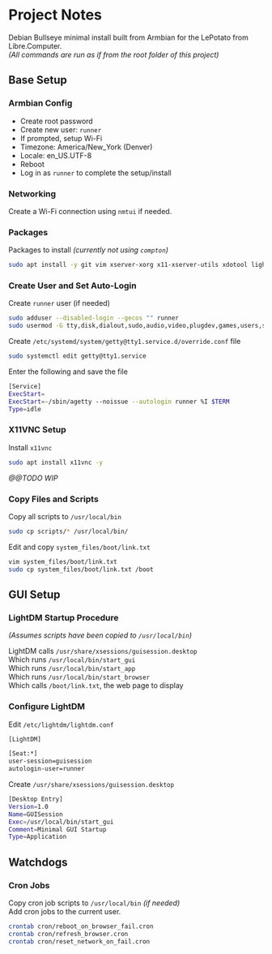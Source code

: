 # Project Notes

Debian Bullseye minimal install built from Armbian for the LePotato from Libre.Computer.  
*(All commands are run as if from the root folder of this project)*


## Base Setup

### Armbian Config

- Create root password
- Create new user: ```runner```
- If prompted, setup Wi-Fi
- Timezone: America/New_York (Denver)
- Locale: en_US.UTF-8
- Reboot
- Log in as ```runner``` to complete the setup/install


### Networking

Create a Wi-Fi connection using ```nmtui``` if needed.


### Packages

Packages to install *(currently not using ```compton```)*
```bash
sudo apt install -y git vim xserver-xorg x11-xserver-utils xdotool lightdm matchbox-window-manager chromium
```


### Create User and Set Auto-Login

Create ```runner``` user (if needed)
```bash
sudo adduser --disabled-login --gecos "" runner
sudo usermod -G tty,disk,dialout,sudo,audio,video,plugdev,games,users,systemd-journal,input,netdev,ssh -a runner
```

Create ```/etc/systemd/system/getty@tty1.service.d/override.conf``` file  
```bash
sudo systemctl edit getty@tty1.service
```

Enter the following and save the file
```bash
[Service]
ExecStart=
ExecStart=-/sbin/agetty --noissue --autologin runner %I $TERM
Type=idle
```


### X11VNC Setup
Install ```x11vnc```
```bash
sudo apt install x11vnc -y
```
*@@TODO WIP*


### Copy Files and Scripts
Copy all scripts to ```/usr/local/bin```  
```bash
sudo cp scripts/* /usr/local/bin/
```

Edit and copy ```system_files/boot/link.txt```  
```bash
vim system_files/boot/link.txt
sudo cp system_files/boot/link.txt /boot
```


## GUI Setup

### LightDM Startup Procedure
*(Assumes scripts have been copied to ```/usr/local/bin```)*

LightDM calls ```/usr/share/xsessions/guisession.desktop```  
Which runs ```/usr/local/bin/start_gui```  
Which runs ```/usr/local/bin/start_app```  
Which runs ```/usr/local/bin/start_browser```  
Which calls ```/boot/link.txt```, the web page to display


### Configure LightDM

Edit ```/etc/lightdm/lightdm.conf```
```bash
[LightDM]

[Seat:*]
user-session=guisession
autologin-user=runner
```

Create ```/usr/share/xsessions/guisession.desktop```
```bash
[Desktop Entry]
Version=1.0
Name=GUISession
Exec=/usr/local/bin/start_gui
Comment=Minimal GUI Startup
Type=Application
```


## Watchdogs

### Cron Jobs
Copy cron job scripts to ```/usr/local/bin``` *(if needed)*  
Add cron jobs to the current user.  
```bash
crontab cron/reboot_on_browser_fail.cron
crontab cron/refresh_browser.cron
crontab cron/reset_network_on_fail.cron
```